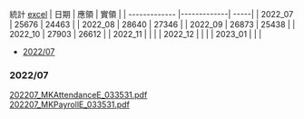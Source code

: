 統計
[excel](https://docs.google.com/spreadsheets/d/1dS6xQ1KnN6oi8Eu3TfiQprgJ9WfGDtkph_6zf9IEX3o/edit#gid=0)
| 日期        | 應領          | 實領  |
| ------------- |-------------| -----|
| 2022_07 | 25676 | 24463 |
| 2022_08 | 28640 | 27346 |
| 2022_09 | 26873 | 25438 |
| 2022_10 | 27903 | 26612 |
| 2022_11 |  |  |
| 2022_12 |  |  |
| 2023_01 |  |  |

- [2022/07](#2022/07)

### 2022/07  
[202207_MKAttendanceE_033531.pdf](https://github.com/s108000389/20222_intern/files/9305506/202207_MKAttendanceE_033531.pdf)  
[202207_MKPayrollE_033531.pdf](https://github.com/s108000389/20222_intern/files/9305508/202207_MKPayrollE_033531.pdf)
